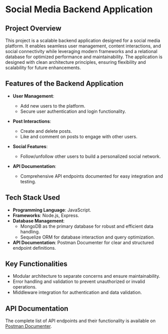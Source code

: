 # Social Media Backend Application

## Project Overview
This project is a scalable backend application designed for a social media platform. It enables seamless user management, content interactions, and social connectivity while leveraging modern frameworks and a relational database for optimized performance and maintainability. The application is designed with clean architecture principles, ensuring flexibility and scalability for future enhancements.

## Features of the Backend Application
- **User Management**:
  - Add new users to the platform.
  - Secure user authentication and login functionality.

- **Post Interactions**:
  - Create and delete posts.
  - Like and comment on posts to engage with other users.

- **Social Features**:
  - Follow/unfollow other users to build a personalized social network.

- **API Documentation**:
  - Comprehensive API endpoints documented for easy integration and testing.

## Tech Stack Used
- **Programming Language**: JavaScript.
- **Frameworks**: Node.js, Express.
- **Database Management**:
  - MongoDB as the primary database for robust and efficient data handling.
  - Sequelize ORM for database interaction and query optimization.
- **API Documentation**: Postman Documenter for clear and structured endpoint definitions.

## Key Functionalities
- Modular architecture to separate concerns and ensure maintainability.
- Error handling and validation to prevent unauthorized or invalid operations.
- Middleware integration for authentication and data validation.

## API Documentation
The complete list of API endpoints and their functionality is available on [Postman Documenter](https://documenter.getpostman.com/view/29100891/2sA3QmCZSr).
